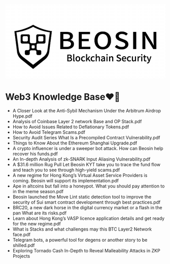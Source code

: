 ![alt](https://github.com/BeosinBlockchainSecurity/Web3-Knowledge-Base/blob/main/Black.png)
# Web3 Knowledge Base:heart_on_fire:

- A Closer Look at the Anti-Sybil Mechanism Under the Arbitrum Airdrop Hype.pdf
- Analysis of Coinbase Layer 2 network Base and OP Stack.pdf
- How to Avoid Issues Related to Deflationary Tokens.pdf
- How to Avoid Telegram Scams.pdf
- Security Audit Series What Is a Precompiled Contract Vulnerability.pdf
- Things to Know About the Ethereum Shanghai Upgrade.pdf
- A crypto influencer is under a sweeper bot attack. How can Beosin help recover his funds.pdf
- An In-depth Analysis of zk-SNARK Input Aliasing Vulnerability.pdf
- A $31.6 million Rug Pull Let Beosin KYT take you to trace the fund flow and teach you to see through high-yield scams.pdf
- A new regime for Hong Kong’s Virtual Asset Service Providers is coming. Beosin will support its implementation.pdf
- Ape in altcoins but fall into a honeypot. What you should pay attention to in the meme season.pdf
- Beosin launched the Move Lint static detection tool to improve the security of Sui smart contract development through best practices.pdf
- BRC20, a new dark horse in the digital currency market or a flash in the pan What are its risks.pdf
- Learn about Hong Kong’s VASP licence application details and get ready for the new regime.pdf
- What is Stacks and what challenges may this BTC Layer2 Network face.pdf
- Telegram bots, a powerful tool for degens or another story to be shilled.pdf
- Exploring Tornado Cash In-Depth to Reveal Malleability Attacks in ZKP Projects
